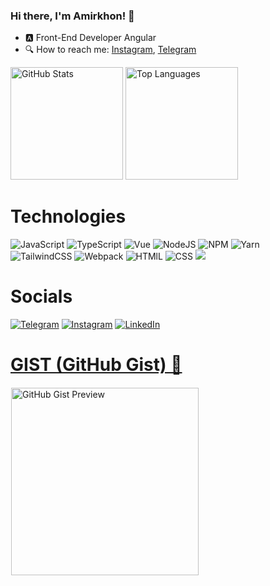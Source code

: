### Hi there, I'm Amirkhon! 👋
- 🅰️ Front-End Developer Angular
- 🔍 How to reach me: [Instagram](https://www.instagram.com/amirkhon_isomadinov/), [Telegram](https://t.me/Amirichvoker)


<div align="left">
  <img src="https://github-readme-stats.vercel.app/api?username=Amirkhon3223&show_icons=true&theme=blueberry&include_all_commits=true&count_private=true&rank_icon=github" alt="GitHub Stats" height="180">
  <img src="https://github-readme-stats.vercel.app/api/top-langs/?username=Amirkhon3223&layout=compact&theme=blueberry" alt="Top Languages" height="180">
</div>

# Technologies

![JavaScript](https://img.shields.io/badge/JavaScript-323330?style=for-the-badge&logo=javascript&logoColor=F7DF1E)
![TypeScript](https://img.shields.io/badge/TypeScript-007ACC?style=for-the-badge&logo=typescript&logoColor=white)
![Vue](https://img.shields.io/badge/Vue.js-35495E?style=for-the-badge&logo=vue.js&logoColor=4FC08D)
![NodeJS](https://img.shields.io/badge/node.js-6DA55F?style=for-the-badge&logo=node.js&logoColor=white)
![NPM](https://img.shields.io/badge/NPM-%23000000.svg?style=for-the-badge&logo=npm&logoColor=white)
![Yarn](https://img.shields.io/badge/yarn-%232C8EBB.svg?style=for-the-badge&logo=yarn&logoColor=white)  
![TailwindCSS](https://img.shields.io/badge/tailwindcss-%2338B2AC.svg?style=for-the-badge&logo=tailwind-css&logoColor=white) 
![Webpack](https://img.shields.io/badge/webpack-%238DD6F9.svg?style=for-the-badge&logo=webpack&logoColor=black) 
![HTMlL](https://img.shields.io/badge/HTML5-E34F26?style=for-the-badge&logo=html5&logoColor=white)
![CSS](https://img.shields.io/badge/CSS3-1572B6?style=for-the-badge&logo=css3&logoColor=white)
![](https://img.shields.io/badge/Angular-DD0031?style=for-the-badge&logo=angular&logoColor=white)

# Socials
[![Telegram](https://img.shields.io/badge/amirich-26A5E4?style=for-the-badge&logo=telegram&logoColor=white)](https://t.me/Amirichvoker)
[![Instagram](https://img.shields.io/badge/amirich-E4405F?style=for-the-badge&logo=instagram&logoColor=white)](https://www.instagram.com/amirkhon_isomadinov/)
[![LinkedIn](https://img.shields.io/badge/LinkedIn-0A66C2?style=for-the-badge&logo=linkedin&logoColor=white)](https://www.linkedin.com/in/amirkhon-isomadinov-30a8561b8/)

# <a href="https://gist.github.com/Amirkhon3223" target="_blank">GIST (GitHub Gist) 📌</a>
<div align="left">
  <a href="https://gist.github.com/Amirkhon3223" target="_blank">
    <img src="https://miro.medium.com/v2/resize:fit:1358/0*HUo_sb_8KDLe4XeG.png?resize=680%2C340" style="border: 1px solid #fff" alt="GitHub Gist Preview" width="300">
  </a>
</div>

